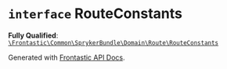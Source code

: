 # `interface`  RouteConstants

**Fully Qualified**: [`\Frontastic\Common\SprykerBundle\Domain\Route\RouteConstants`](../../../../../src/php/SprykerBundle/Domain/Route/RouteConstants.php)

Generated with [Frontastic API Docs](https://github.com/FrontasticGmbH/apidocs).

